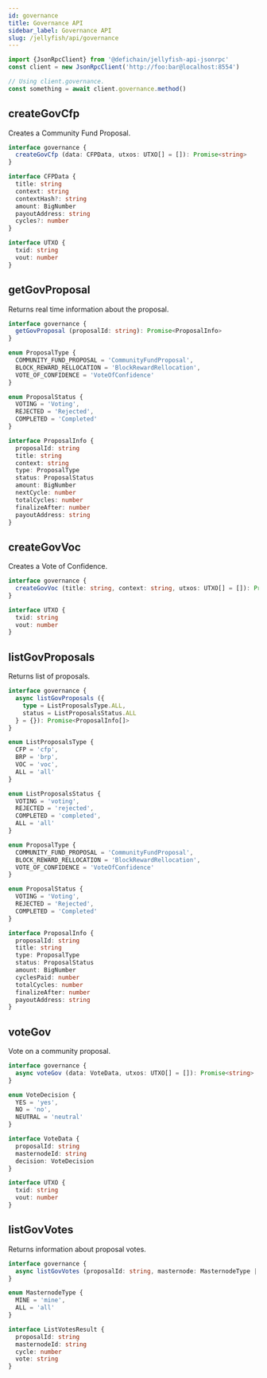 ```yaml
---
id: governance
title: Governance API
sidebar_label: Governance API
slug: /jellyfish/api/governance
---
```


```js
import {JsonRpcClient} from '@defichain/jellyfish-api-jsonrpc'
const client = new JsonRpcClient('http://foo:bar@localhost:8554')

// Using client.governance.
const something = await client.governance.method()
```

## createGovCfp

Creates a Community Fund Proposal.

```ts title="client.governance.createGovCfp()"
interface governance {
  createGovCfp (data: CFPData, utxos: UTXO[] = []): Promise<string>
}

interface CFPData {
  title: string
  context: string
  contextHash?: string
  amount: BigNumber
  payoutAddress: string
  cycles?: number
}

interface UTXO {
  txid: string
  vout: number
}
```

## getGovProposal

Returns real time information about the proposal.

```ts title="client.governance.getGovProposal()"
interface governance {
  getGovProposal (proposalId: string): Promise<ProposalInfo>
}

enum ProposalType {
  COMMUNITY_FUND_PROPOSAL = 'CommunityFundProposal',
  BLOCK_REWARD_RELLOCATION = 'BlockRewardRellocation',
  VOTE_OF_CONFIDENCE = 'VoteOfConfidence'
}

enum ProposalStatus {
  VOTING = 'Voting',
  REJECTED = 'Rejected',
  COMPLETED = 'Completed'
}

interface ProposalInfo {
  proposalId: string
  title: string
  context: string
  type: ProposalType
  status: ProposalStatus
  amount: BigNumber
  nextCycle: number
  totalCycles: number
  finalizeAfter: number
  payoutAddress: string
}
 ```

## createGovVoc

Creates a Vote of Confidence.

```ts title="client.governance.createGovVoc()"
interface governance {
  createGovVoc (title: string, context: string, utxos: UTXO[] = []): Promise<string>
}

interface UTXO {
  txid: string
  vout: number
}
```

## listGovProposals

Returns list of proposals.

```ts title="client.governance.listGovProposals()"
interface governance {
  async listGovProposals ({
    type = ListProposalsType.ALL,
    status = ListProposalsStatus.ALL
  } = {}): Promise<ProposalInfo[]>
}

enum ListProposalsType {
  CFP = 'cfp',
  BRP = 'brp',
  VOC = 'voc',
  ALL = 'all'
}

enum ListProposalsStatus {
  VOTING = 'voting',
  REJECTED = 'rejected',
  COMPLETED = 'completed',
  ALL = 'all'
}

enum ProposalType {
  COMMUNITY_FUND_PROPOSAL = 'CommunityFundProposal',
  BLOCK_REWARD_RELLOCATION = 'BlockRewardRellocation',
  VOTE_OF_CONFIDENCE = 'VoteOfConfidence'
}

enum ProposalStatus {
  VOTING = 'Voting',
  REJECTED = 'Rejected',
  COMPLETED = 'Completed'
}

interface ProposalInfo {
  proposalId: string
  title: string
  type: ProposalType
  status: ProposalStatus
  amount: BigNumber
  cyclesPaid: number
  totalCycles: number
  finalizeAfter: number
  payoutAddress: string
}
```

## voteGov

Vote on a community proposal.

```ts title="client.governance.voteGov()"
interface governance {
  async voteGov (data: VoteData, utxos: UTXO[] = []): Promise<string>
}

enum VoteDecision {
  YES = 'yes',
  NO = 'no',
  NEUTRAL = 'neutral'
}

interface VoteData {
  proposalId: string
  masternodeId: string
  decision: VoteDecision
}

interface UTXO {
  txid: string
  vout: number
}
```

## listGovVotes

Returns information about proposal votes.

```ts title="client.governance.listGovVotes()"
interface governance {
  async listGovVotes (proposalId: string, masternode: MasternodeType | string = MasternodeType.MINE): Promise<ListVotesResult[]>
}

enum MasternodeType {
  MINE = 'mine',
  ALL = 'all'
}

interface ListVotesResult {
  proposalId: string
  masternodeId: string
  cycle: number
  vote: string
}
```
